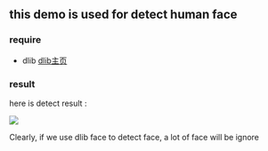 ## this demo is used for detect human face

### require

* dlib [dlib主页](http://dlib.net/)

### result

here is detect result :

![](result.jpg)

Clearly, if we use dlib face to detect face, a lot of face will be ignore
